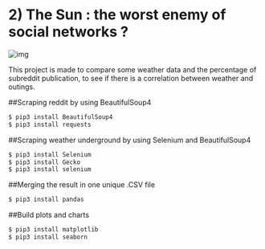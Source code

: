 # 2) The Sun : the worst enemy of social networks ?




![img](https://external-content.duckduckgo.com/iu/?u=http%3A%2F%2Ffondation-valentin-ribet.org%2Fwp-content%2Fuploads%2F2016%2F12%2Flogo-simplon.gif&f=1&nofb=1.png)

This project is made to compare some weather data and the percentage of subreddit publication, to see if there is a correlation between weather and outings.

##Scraping reddit by using BeautifulSoup4

```bash
$ pip3 install BeautifulSoup4
$ pip3 install requests
```


##Scraping weather underground by using Selenium and BeautifulSoup4

```bash
$ pip3 install Selenium
$ pip3 install Gecko
$ pip3 install selenium
```


##Merging the result in one unique .CSV file

```bash
$ pip3 install pandas

```


##Build plots and charts

```bash
$ pip3 install matplotlib
$ pip3 install seaborn

```
